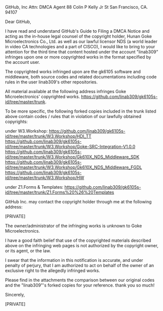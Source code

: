 GitHub, Inc
Attn: DMCA Agent
88 Colin P Kelly Jr St
San Francisco, CA. 94107

Dear GitHub,

I have read and understand GitHub's Guide to Filing a DMCA Notice and acting as the in-house legal counsel of the copyright holder, Hunan Goke Microelectronics Co., Ltd. as well as our lawful licensor NDS (a world leader in video CA technologies and a part of CISCO), I would like to bring to your attention for the third time that content hosted under the account "linab309" infringes upon one or more copyrighted works in the format specified by the account user.

The copyrighted works infringed upon are the gk6105 software and middleware, both source codes and related documentations including code rules in the user linab309's other repositories.

All material available at the following address infringes Goke Microelectronics' copyrighted works. <https://github.com/linab309/gk6105s-id/tree/master/trunk>.

To be more specific, the following forked copies included in the trunk listed above contain codes / rules that in violation of our lawfully obtained copyrights:

under W3.Workshop:
<https://github.com/linab309/gk6105s-id/tree/master/trunk/W3.Workshop/HDI_TT>
<https://github.com/linab309/gk6105s-id/tree/master/trunk/W3.Workshop/Goke-SRC-Integration-V1.0.0>
<https://github.com/linab309/gk6105s-id/tree/master/trunk/W3.Workshop/Gk610X_NDS_Middleware_SDK>
<https://github.com/linab309/gk6105s-id/tree/master/trunk/W3.Workshop/Gk610X_NDS_Middleware_FGDL>
<https://github.com/linab309/gk6105s-id/tree/master/trunk/W3.Workshop/HW>

under Z1.Forms & Templates:
<https://github.com/linab309/gk6105s-id/tree/master/trunk/Z1.Forms%20%26%20Templates>

GitHub Inc. may contact the copyright holder through me at the following address:

[PRIVATE]

The owner/administrator of the infringing works is unknown to Goke Microelectronics.

I have a good faith belief that use of the copyrighted materials described above on the infringing web pages is not authorized by the copyright owner, or its agent, or the law.

I swear that the information in this notification is accurate, and under penalty of perjury, that I am authorized to act on behalf of the owner of an exclusive right to the allegedly infringed works.

Please find in the attachments the comparison between our original codes and the "linab309"'s forked copies for your reference. thank you so much!

Sincerely,

[PRIVATE]
